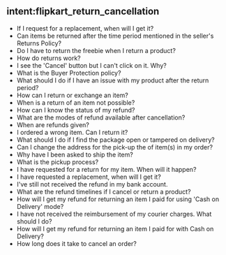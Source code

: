 ## intent:flipkart_return_cancellation
 - If I request for a replacement, when will I get it?
 - Can items be returned after the time period mentioned in the seller's Returns Policy?
 - Do I have to return the freebie when I return a product?
 - How do returns work?
 - I see the 'Cancel' button but I can't click on it. Why?
 - What is the Buyer Protection policy?
 - What should I do if I have an issue with my product after the return period?
 - How can I return or exchange an item?
 - When is a return of an item not possible?
 - How can I know the status of my refund?
 - What are the modes of refund available after cancellation?
 - When are refunds given?
 - I ordered a wrong item. Can I return it?
 - What should I do if I find the package open or tampered on delivery?
 - Can I change the address for the pick-up the of item(s) in my order?
 - Why have I been asked to ship the item?
 - What is the pickup process?
 - I have requested for a return for my item. When will it happen?
 - I have requested a replacement, when will I get it?
 - I've still not received the refund in my bank account.
 - What are the refund timelines if I cancel or return a product?
 - How will I get my refund for returning an item I paid for using 'Cash on Delivery' mode?
 - I have not received the reimbursement of my courier charges. What should I do?
 - How will I get my refund for returning an item I paid for with Cash on Delivery?
 - How long does it take to cancel an order?
